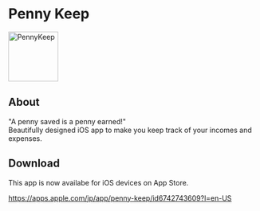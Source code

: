 # Penny Keep

<img width="100" alt="PennyKeep" src="https://github.com/user-attachments/assets/04913f9b-29a7-4841-975c-d06b13249ac6" />

## About
"A penny saved is a penny earned!"  
Beautifully designed iOS app to make you keep track of your incomes and expenses.

## Download
This app is now availabe for iOS devices on App Store.

https://apps.apple.com/jp/app/penny-keep/id6742743609?l=en-US

